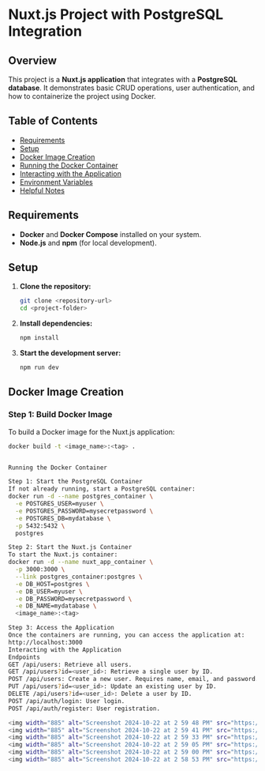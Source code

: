 # Nuxt.js Project with PostgreSQL Integration

## Overview
This project is a **Nuxt.js application** that integrates with a **PostgreSQL database**. It demonstrates basic CRUD operations, user authentication, and how to containerize the project using Docker.

## Table of Contents
- [Requirements](#requirements)
- [Setup](#setup)
- [Docker Image Creation](#docker-image-creation)
- [Running the Docker Container](#running-the-docker-container)
- [Interacting with the Application](#interacting-with-the-application)
- [Environment Variables](#environment-variables)
- [Helpful Notes](#helpful-notes)

## Requirements
- **Docker** and **Docker Compose** installed on your system.
- **Node.js** and **npm** (for local development).

## Setup
1. **Clone the repository:**
    ```bash
    git clone <repository-url>
    cd <project-folder>
    ```
2. **Install dependencies:**
    ```bash
    npm install
    ```
3. **Start the development server:**
    ```bash
    npm run dev
    ```

## Docker Image Creation

### Step 1: Build Docker Image
To build a Docker image for the Nuxt.js application:
```bash
docker build -t <image_name>:<tag> .


Running the Docker Container

Step 1: Start the PostgreSQL Container
If not already running, start a PostgreSQL container:
docker run -d --name postgres_container \
  -e POSTGRES_USER=myuser \
  -e POSTGRES_PASSWORD=mysecretpassword \
  -e POSTGRES_DB=mydatabase \
  -p 5432:5432 \
  postgres

Step 2: Start the Nuxt.js Container
To start the Nuxt.js container:
docker run -d --name nuxt_app_container \
  -p 3000:3000 \
  --link postgres_container:postgres \
  -e DB_HOST=postgres \
  -e DB_USER=myuser \
  -e DB_PASSWORD=mysecretpassword \
  -e DB_NAME=mydatabase \
  <image_name>:<tag>

Step 3: Access the Application
Once the containers are running, you can access the application at:
http://localhost:3000
Interacting with the Application
Endpoints
GET /api/users: Retrieve all users.
GET /api/users?id=<user_id>: Retrieve a single user by ID.
POST /api/users: Create a new user. Requires name, email, and password.
PUT /api/users?id=<user_id>: Update an existing user by ID.
DELETE /api/users?id=<user_id>: Delete a user by ID.
POST /api/auth/login: User login.
POST /api/auth/register: User registration.

<img width="885" alt="Screenshot 2024-10-22 at 2 59 48 PM" src="https://github.com/user-attachments/assets/29782914-e168-4aad-b4d6-93672f8fffe4">
<img width="885" alt="Screenshot 2024-10-22 at 2 59 41 PM" src="https://github.com/user-attachments/assets/27e6d646-d13c-422d-a00b-074e65bff454">
<img width="885" alt="Screenshot 2024-10-22 at 2 59 33 PM" src="https://github.com/user-attachments/assets/056b80ef-083c-42f9-8f03-00f1daa3120b">
<img width="885" alt="Screenshot 2024-10-22 at 2 59 05 PM" src="https://github.com/user-attachments/assets/fb75f943-f69f-40e8-a354-7b9606f2006b">
<img width="885" alt="Screenshot 2024-10-22 at 2 59 00 PM" src="https://github.com/user-attachments/assets/1a1e8544-1963-421f-96e7-6b2fb783e02a">
<img width="885" alt="Screenshot 2024-10-22 at 2 58 53 PM" src="https://github.com/user-attachments/assets/1be17b4f-39cd-4c69-9942-4af9f393941d">



